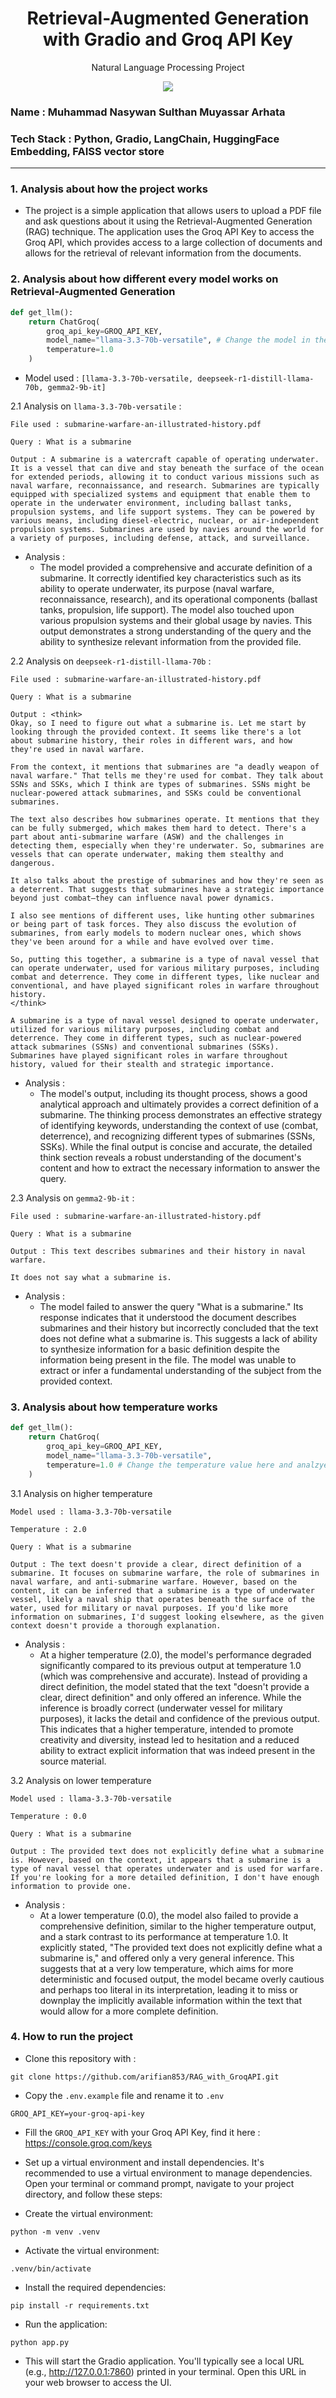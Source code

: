 <h1 align="center"> Retrieval-Augmented Generation with Gradio and Groq API Key</h1>
<p align="center"> Natural Language Processing Project</p>

<div align="center">

<img src="https://img.shields.io/badge/python-3670A0?style=for-the-badge&logo=python&logoColor=ffdd54">

</div>

### Name : Muhammad Nasywan Sulthan Muyassar Arhata
### Tech Stack : Python, Gradio, LangChain, HuggingFace Embedding, FAISS vector store

---

### 1. Analysis about how the project works
- The project is a simple application that allows users to upload a PDF file and ask questions about it using the Retrieval-Augmented Generation (RAG) technique. The application uses the Groq API Key to access the Groq API, which provides access to a large collection of documents and allows for the retrieval of relevant information from the documents.

### 2. Analysis about how different every model works on Retrieval-Augmented Generation
```python
def get_llm():
    return ChatGroq(
        groq_api_key=GROQ_API_KEY,
        model_name="llama-3.3-70b-versatile", # Change the model in the code
        temperature=1.0
    )
```
- Model used : ```[llama-3.3-70b-versatile, deepseek-r1-distill-llama-70b, gemma2-9b-it]```

2.1 Analysis on ```llama-3.3-70b-versatile``` : 
```
File used : submarine-warfare-an-illustrated-history.pdf

Query : What is a submarine

Output : A submarine is a watercraft capable of operating underwater. It is a vessel that can dive and stay beneath the surface of the ocean for extended periods, allowing it to conduct various missions such as naval warfare, reconnaissance, and research. Submarines are typically equipped with specialized systems and equipment that enable them to operate in the underwater environment, including ballast tanks, propulsion systems, and life support systems. They can be powered by various means, including diesel-electric, nuclear, or air-independent propulsion systems. Submarines are used by navies around the world for a variety of purposes, including defense, attack, and surveillance.
```
- Analysis : 
    - The model provided a comprehensive and accurate definition of a submarine. It correctly identified key characteristics such as its ability to operate underwater, its purpose (naval warfare, reconnaissance, research), and its operational components (ballast tanks, propulsion, life support). The model also touched upon various propulsion systems and their global usage by navies. This output demonstrates a strong understanding of the query and the ability to synthesize relevant information from the provided file.

2.2 Analysis on ```deepseek-r1-distill-llama-70b``` : 
```
File used : submarine-warfare-an-illustrated-history.pdf

Query : What is a submarine

Output : <think>
Okay, so I need to figure out what a submarine is. Let me start by looking through the provided context. It seems like there's a lot about submarine history, their roles in different wars, and how they're used in naval warfare. 

From the context, it mentions that submarines are "a deadly weapon of naval warfare." That tells me they're used for combat. They talk about SSNs and SSKs, which I think are types of submarines. SSNs might be nuclear-powered attack submarines, and SSKs could be conventional submarines. 

The text also describes how submarines operate. It mentions that they can be fully submerged, which makes them hard to detect. There's a part about anti-submarine warfare (ASW) and the challenges in detecting them, especially when they're underwater. So, submarines are vessels that can operate underwater, making them stealthy and dangerous.

It also talks about the prestige of submarines and how they're seen as a deterrent. That suggests that submarines have a strategic importance beyond just combat—they can influence naval power dynamics. 

I also see mentions of different uses, like hunting other submarines or being part of task forces. They also discuss the evolution of submarines, from early models to modern nuclear ones, which shows they've been around for a while and have evolved over time.

So, putting this together, a submarine is a type of naval vessel that can operate underwater, used for various military purposes, including combat and deterrence. They come in different types, like nuclear and conventional, and have played significant roles in warfare throughout history.
</think>

A submarine is a type of naval vessel designed to operate underwater, utilized for various military purposes, including combat and deterrence. They come in different types, such as nuclear-powered attack submarines (SSNs) and conventional submarines (SSKs). Submarines have played significant roles in warfare throughout history, valued for their stealth and strategic importance.
```
- Analysis :
    - The model's output, including its thought process, shows a good analytical approach and ultimately provides a correct definition of a submarine. The thinking process demonstrates an effective strategy of identifying keywords, understanding the context of use (combat, deterrence), and recognizing different types of submarines (SSNs, SSKs). While the final output is concise and accurate, the detailed think section reveals a robust understanding of the document's content and how to extract the necessary information to answer the query.

2.3 Analysis on ```gemma2-9b-it``` : 
```
File used : submarine-warfare-an-illustrated-history.pdf

Query : What is a submarine

Output : This text describes submarines and their history in naval warfare. 

It does not say what a submarine is. 
```
- Analysis : 
    - The model failed to answer the query "What is a submarine." Its response indicates that it understood the document describes submarines and their history but incorrectly concluded that the text does not define what a submarine is. This suggests a lack of ability to synthesize information for a basic definition despite the information being present in the file. The model was unable to extract or infer a fundamental understanding of the subject from the provided context.

### 3. Analysis about how temperature works

```python
def get_llm():
    return ChatGroq(
        groq_api_key=GROQ_API_KEY,
        model_name="llama-3.3-70b-versatile",
        temperature=1.0 # Change the temperature value here and analzye
    )
```

3.1 Analysis on higher temperature 
```
Model used : llama-3.3-70b-versatile

Temperature : 2.0

Query : What is a submarine

Output : The text doesn't provide a clear, direct definition of a submarine. It focuses on submarine warfare, the role of submarines in naval warfare, and anti-submarine warfare. However, based on the content, it can be inferred that a submarine is a type of underwater vessel, likely a naval ship that operates beneath the surface of the water, used for military or naval purposes. If you'd like more information on submarines, I'd suggest looking elsewhere, as the given context doesn't provide a thorough explanation.
```
- Analysis : 
    - At a higher temperature (2.0), the model's performance degraded significantly compared to its previous output at temperature 1.0 (which was comprehensive and accurate). Instead of providing a direct definition, the model stated that the text "doesn't provide a clear, direct definition" and only offered an inference. While the inference is broadly correct (underwater vessel for military purposes), it lacks the detail and confidence of the previous output. This indicates that a higher temperature, intended to promote creativity and diversity, instead led to hesitation and a reduced ability to extract explicit information that was indeed present in the source material.

3.2 Analysis on lower temperature
```
Model used : llama-3.3-70b-versatile

Temperature : 0.0

Query : What is a submarine

Output : The provided text does not explicitly define what a submarine is. However, based on the context, it appears that a submarine is a type of naval vessel that operates underwater and is used for warfare. If you're looking for a more detailed definition, I don't have enough information to provide one.
```
- Analysis : 
    - At a lower temperature (0.0), the model also failed to provide a comprehensive definition, similar to the higher temperature output, and a stark contrast to its performance at temperature 1.0. It explicitly stated, "The provided text does not explicitly define what a submarine is," and offered only a very general inference. This suggests that at a very low temperature, which aims for more deterministic and focused output, the model became overly cautious and perhaps too literal in its interpretation, leading it to miss or downplay the implicitly available information within the text that would allow for a more complete definition.

### 4. How to run the project

- Clone this repository with : 

```git
git clone https://github.com/arifian853/RAG_with_GroqAPI.git
```

- Copy the ```.env.example``` file and rename it to ```.env```

```
GROQ_API_KEY=your-groq-api-key
```

- Fill the ```GROQ_API_KEY``` with your Groq API Key, find it here : https://console.groq.com/keys

- Set up a virtual environment and install dependencies. It's recommended to use a virtual environment to manage dependencies. Open your terminal or command prompt, navigate to your project directory, and follow these steps:

- Create the virtual environment:
```
python -m venv .venv
```
- Activate the virtual environment: 
```
.venv/bin/activate
```
- Install the required dependencies:
```
pip install -r requirements.txt 
```

- Run the application:
```
python app.py
```

- This will start the Gradio application. You'll typically see a local URL (e.g., http://127.0.0.1:7860) printed in your terminal. Open this URL in your web browser to access the UI.